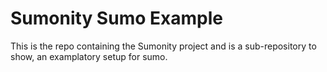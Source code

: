 # Sumonity Sumo Example

This is the repo containing the Sumonity project and is a sub-repository to show, an examplatory setup for sumo.

